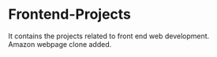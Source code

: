 # Frontend-Projects
It contains the projects related to front end web development.
<br>
Amazon webpage clone added.